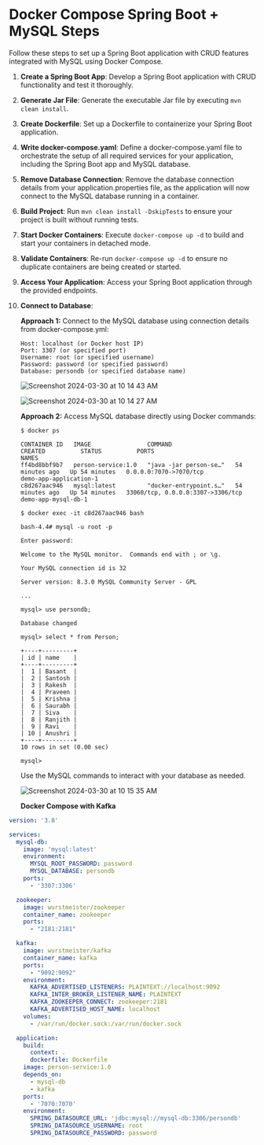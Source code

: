 # Docker Compose Spring Boot + MySQL Steps

Follow these steps to set up a Spring Boot application with CRUD features integrated with MySQL using Docker Compose.

1. **Create a Spring Boot App**: Develop a Spring Boot application with CRUD functionality and test it thoroughly.

2. **Generate Jar File**: Generate the executable Jar file by executing `mvn clean install`.

3. **Create Dockerfile**: Set up a Dockerfile to containerize your Spring Boot application.

4. **Write docker-compose.yaml**: Define a docker-compose.yaml file to orchestrate the setup of all required services for your application, including the Spring Boot app and MySQL database.

5. **Remove Database Connection**: Remove the database connection details from your application.properties file, as the application will now connect to the MySQL database running in a container.

6. **Build Project**: Run `mvn clean install -DskipTests` to ensure your project is built without running tests.

7. **Start Docker Containers**: Execute `docker-compose up -d` to build and start your containers in detached mode.

8. **Validate Containers**: Re-run `docker-compose up -d` to ensure no duplicate containers are being created or started.

9. **Access Your Application**: Access your Spring Boot application through the provided endpoints.

10. **Connect to Database**:

    **Approach 1:** Connect to the MySQL database using connection details from docker-compose.yml:
    ```
    Host: localhost (or Docker host IP)
    Port: 3307 (or specified port)
    Username: root (or specified username)
    Password: password (or specified password)
    Database: persondb (or specified database name)
    ```
    ![Screenshot 2024-03-30 at 10 14 43 AM](https://github.com/Application4/dc-comp/assets/25712816/65895d83-bd1e-4c7a-9b5c-8dab2ffbed1b)

    ![Screenshot 2024-03-30 at 10 14 27 AM](https://github.com/Application4/dc-comp/assets/25712816/eb57872e-2d6d-4d9b-9317-b64aadbe8e86)



    **Approach 2:** Access MySQL database directly using Docker commands:
    ```
    $ docker ps

    CONTAINER ID   IMAGE                COMMAND                  CREATED          STATUS          PORTS                               NAMES
    ff4bd8bbf9b7   person-service:1.0   "java -jar person-se…"   54 minutes ago   Up 54 minutes   0.0.0.0:7070->7070/tcp              demo-app-application-1
    c8d267aac946   mysql:latest         "docker-entrypoint.s…"   54 minutes ago   Up 54 minutes   33060/tcp, 0.0.0.0:3307->3306/tcp   demo-app-mysql-db-1

    $ docker exec -it c8d267aac946 bash

    bash-4.4# mysql -u root -p

    Enter password: 

    Welcome to the MySQL monitor.  Commands end with ; or \g.

    Your MySQL connection id is 32

    Server version: 8.3.0 MySQL Community Server - GPL

    ...

    mysql> use persondb;

    Database changed

    mysql> select * from Person;

    +----+---------+
    | id | name    |
    +----+---------+
    |  1 | Basant  |
    |  2 | Santosh |
    |  3 | Rakesh  |
    |  4 | Praveen |
    |  5 | Krishna |
    |  6 | Saurabh |
    |  7 | Siva    |
    |  8 | Ranjith |
    |  9 | Ravi    |
    | 10 | Anushri |
    +----+---------+
    10 rows in set (0.00 sec)

    mysql> 
    ```
    Use the MySQL commands to interact with your database as needed.

    ![Screenshot 2024-03-30 at 10 15 35 AM](https://github.com/Application4/dc-comp/assets/25712816/a1af1042-1895-4426-9cdb-a8a68399d056)


    **Docker Compose with Kafka**


```yaml
version: '3.8'

services:
  mysql-db:
    image: 'mysql:latest'
    environment:
      MYSQL_ROOT_PASSWORD: password
      MYSQL_DATABASE: persondb
    ports:
      - '3307:3306'

  zookeeper:
    image: wurstmeister/zookeeper
    container_name: zookeeper
    ports:
      - "2181:2181"

  kafka:
    image: wurstmeister/kafka
    container_name: kafka
    ports:
      - "9092:9092"
    environment:
      KAFKA_ADVERTISED_LISTENERS: PLAINTEXT://localhost:9092
      KAFKA_INTER_BROKER_LISTENER_NAME: PLAINTEXT
      KAFKA_ZOOKEEPER_CONNECT: zookeeper:2181
      KAFKA_ADVERTISED_HOST_NAME: localhost
    volumes:
      - /var/run/docker.sock:/var/run/docker.sock

  application:
    build:
      context: .
      dockerfile: Dockerfile
    image: person-service:1.0
    depends_on:
      - mysql-db
      - kafka
    ports:
      - '7070:7070'
    environment:
      SPRING_DATASOURCE_URL: 'jdbc:mysql://mysql-db:3306/persondb'
      SPRING_DATASOURCE_USERNAME: root
      SPRING_DATASOURCE_PASSWORD: password
```



